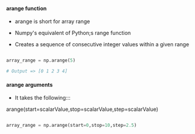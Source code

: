 #### arange function

- arange is short for array range

- Numpy's equivalent of Python;s range function

- Creates a sequence of consecutive integer values within a given range

````python

array_range = np.arange(5)

# Output => [0 1 2 3 4]

````

#### arange arguments

- It takes the following:::

arange(start=scalarValue,stop=scalarValue,step=scalarValue)


````python

array_range = np.arange(start=0,stop=10,step=2.5)


````